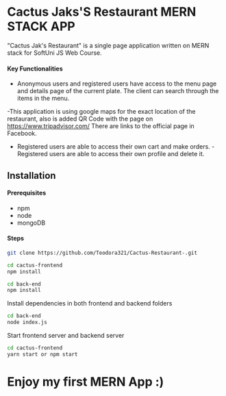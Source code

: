 # Cactus Jaks'S Restaurant MERN STACK APP
"Cactus Jak's Restaurant" is a single page application written on MERN stack for SoftUni JS Web Course.


#### Key Functionalities

 - Anonymous users and registered users have access to the menu page and details page of the current plate. The client can search through the items in the menu. 
 
 -This application is using google maps for the exact location of the restaurant, also is added QR Code with the page on https://www.tripadvisor.com/ There are links to the official page in Facebook.
 
 - Registered users are able to access their own cart and make orders. 
 -Registered users are able to access their own profile and delete it.


## Installation

#### Prerequisites
  

 - npm
 - node
 - mongoDB



#### Steps
```sh
git clone https://github.com/Teodora321/Cactus-Restaurant-.git
```
```sh
cd cactus-frontend
npm install
```

```sh
cd back-end
npm install
```
Install dependencies in both frontend and backend folders
```sh
cd back-end
node index.js
```
Start frontend server and backend server 
```sh
cd cactus-frontend
yarn start or npm start
```

# Enjoy my first MERN App :)
